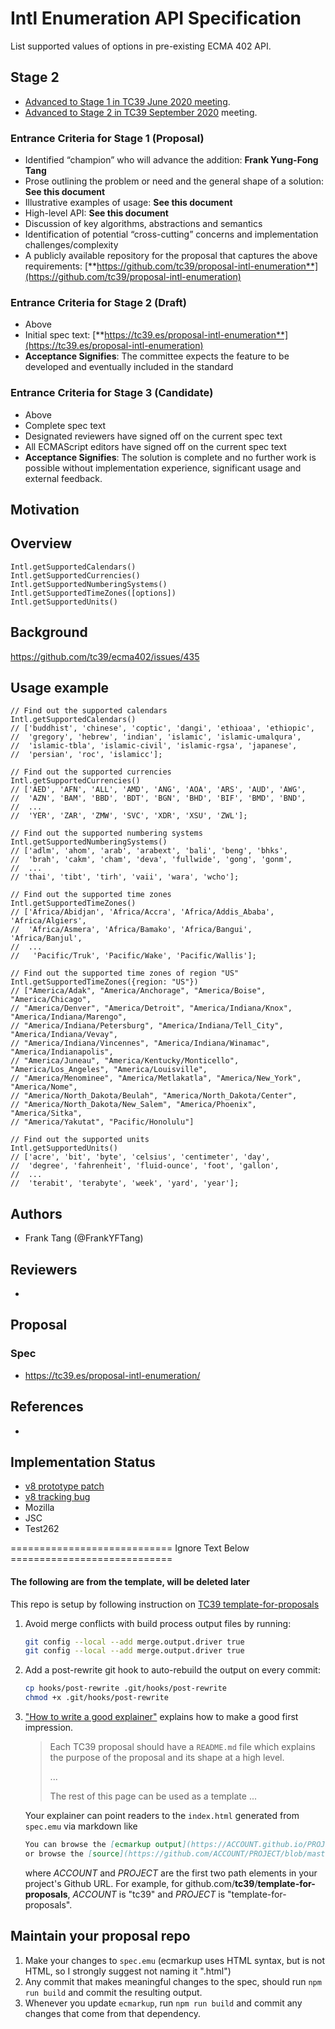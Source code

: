 # Intl Enumeration API Specification
List supported values of options in pre-existing ECMA 402 API.

## Stage 2
* [Advanced to Stage 1 in TC39 June 2020 meeting](https://docs.google.com/presentation/d/17bkiVWuYxhMc24If72d6oENK3G6G-irO2EB4EEQCgxU/edit#slide=id.g881894be7c_0_156). 
* [Advanced to Stage 2 in TC39 September 2020](https://docs.google.com/presentation/d/1IWOHZVkXL_qbjz4T76bXmtLh7VOrWkT-HJIH2ZwY6NU/edit#slide=id.g96c285a300_1_0) meeting.

### Entrance Criteria for Stage 1 (Proposal)
* Identified “champion” who will advance the addition: **Frank Yung-Fong Tang**
* Prose outlining the problem or need and the general shape of a solution: **See this document**
* Illustrative examples of usage: **See this document**
* High-level API: **See this document**
* Discussion of key algorithms, abstractions and semantics
* Identification of potential “cross-cutting” concerns and implementation challenges/complexity
* A publicly available repository for the proposal that captures the above requirements: [**https://github.com/tc39/proposal-intl-enumeration**](https://github.com/tc39/proposal-intl-enumeration)
### Entrance Criteria for Stage 2 (Draft)
* Above
* Initial spec text: [**https://tc39.es/proposal-intl-enumeration**](https://tc39.es/proposal-intl-enumeration)
* **Acceptance Signifies**: The committee expects the feature to be developed and eventually included in the standard

### Entrance Criteria for Stage 3 (Candidate)
* Above
* Complete spec text
* Designated reviewers have signed off on the current spec text
* All ECMAScript editors have signed off on the current spec text
* **Acceptance Signifies**: The solution is complete and no further work is possible without implementation experience, significant usage and external feedback.

## Motivation


## Overview

```
Intl.getSupportedCalendars()
Intl.getSupportedCurrencies()
Intl.getSupportedNumberingSystems()
Intl.getSupportedTimeZones([options])
Intl.getSupportedUnits()
```


## Background

https://github.com/tc39/ecma402/issues/435

## Usage example
```
// Find out the supported calendars
Intl.getSupportedCalendars()
// ['buddhist', 'chinese', 'coptic', 'dangi', 'ethioaa', 'ethiopic', 
//  'gregory', 'hebrew', 'indian', 'islamic', 'islamic-umalqura',
//  'islamic-tbla', 'islamic-civil', 'islamic-rgsa', 'japanese', 
//  'persian', 'roc', 'islamicc'];

// Find out the supported currencies
Intl.getSupportedCurrencies()
// ['AED', 'AFN', 'ALL', 'AMD', 'ANG', 'AOA', 'ARS', 'AUD', 'AWG', 
//  'AZN', 'BAM', 'BBD', 'BDT', 'BGN', 'BHD', 'BIF', 'BMD', 'BND',
//  ...
//  'YER', 'ZAR', 'ZMW', 'SVC', 'XDR', 'XSU', 'ZWL'];

// Find out the supported numbering systems
Intl.getSupportedNumberingSystems()
// ['adlm', 'ahom', 'arab', 'arabext', 'bali', 'beng', 'bhks', 
//  'brah', 'cakm', 'cham', 'deva', 'fullwide', 'gong', 'gonm',
//  ...
// 'thai', 'tibt', 'tirh', 'vaii', 'wara', 'wcho'];

// Find out the supported time zones
Intl.getSupportedTimeZones()
// ['Africa/Abidjan', 'Africa/Accra', 'Africa/Addis_Ababa', 'Africa/Algiers',
//  'Africa/Asmera', 'Africa/Bamako', 'Africa/Bangui', 'Africa/Banjul',
//  ...
//   'Pacific/Truk', 'Pacific/Wake', 'Pacific/Wallis'];

// Find out the supported time zones of region "US"
Intl.getSupportedTimeZones({region: "US"})
// ["America/Adak", "America/Anchorage", "America/Boise", "America/Chicago", 
// "America/Denver", "America/Detroit", "America/Indiana/Knox", "America/Indiana/Marengo", 
// "America/Indiana/Petersburg", "America/Indiana/Tell_City", "America/Indiana/Vevay", 
// "America/Indiana/Vincennes", "America/Indiana/Winamac", "America/Indianapolis",
// "America/Juneau", "America/Kentucky/Monticello", "America/Los_Angeles", "America/Louisville",
// "America/Menominee", "America/Metlakatla", "America/New_York", "America/Nome",
// "America/North_Dakota/Beulah", "America/North_Dakota/Center", 
// "America/North_Dakota/New_Salem", "America/Phoenix", "America/Sitka", 
// "America/Yakutat", "Pacific/Honolulu"]

// Find out the supported units
Intl.getSupportedUnits()
// ['acre', 'bit', 'byte', 'celsius', 'centimeter', 'day',
//  'degree', 'fahrenheit', 'fluid-ounce', 'foot', 'gallon',
//  ...
//  'terabit', 'terabyte', 'week', 'yard', 'year'];
```



## Authors
* Frank Tang (@FrankYFTang)

## Reviewers
*

## Proposal

### Spec
* https://tc39.es/proposal-intl-enumeration/

## References
*

## Implementation Status
* [v8 prototype patch](https://chromium-review.googlesource.com/c/v8/v8/+/2301115)
* [v8 tracking bug](https://bugs.chromium.org/p/v8/issues/detail?id=10743)
* Mozilla
* JSC
* Test262




============================ Ignore Text Below ============================


#### The following are from the template, will be deleted later 

This repo is setup by following instruction on [TC39 template-for-proposals](https://github.com/tc39/template-for-proposals)

  1.  Avoid merge conflicts with build process output files by running:
      ```sh
      git config --local --add merge.output.driver true
      git config --local --add merge.output.driver true
      ```

1.  Add a post-rewrite git hook to auto-rebuild the output on every commit:
      ```sh
      cp hooks/post-rewrite .git/hooks/post-rewrite
      chmod +x .git/hooks/post-rewrite
      ```
  1.  ["How to write a good explainer"][explainer] explains how to make a good first impression.

      > Each TC39 proposal should have a `README.md` file which explains the purpose
      > of the proposal and its shape at a high level.
      >
      > ...
      >
      > The rest of this page can be used as a template ...

      Your explainer can point readers to the `index.html` generated from `spec.emu`
      via markdown like

      ```markdown
      You can browse the [ecmarkup output](https://ACCOUNT.github.io/PROJECT/)
      or browse the [source](https://github.com/ACCOUNT/PROJECT/blob/master/spec.emu).
      ```

      where *ACCOUNT* and *PROJECT* are the first two path elements in your project's Github URL.
      For example, for github.com/**tc39**/**template-for-proposals**, *ACCOUNT* is "tc39"
      and *PROJECT* is "template-for-proposals".


## Maintain your proposal repo

  1. Make your changes to `spec.emu` (ecmarkup uses HTML syntax, but is not HTML, so I strongly suggest not naming it ".html")
  1. Any commit that makes meaningful changes to the spec, should run `npm run build` and commit the resulting output.
  1. Whenever you update `ecmarkup`, run `npm run build` and commit any changes that come from that dependency.
  
  [explainer]: https://github.com/tc39/how-we-work/blob/master/explainer.md
